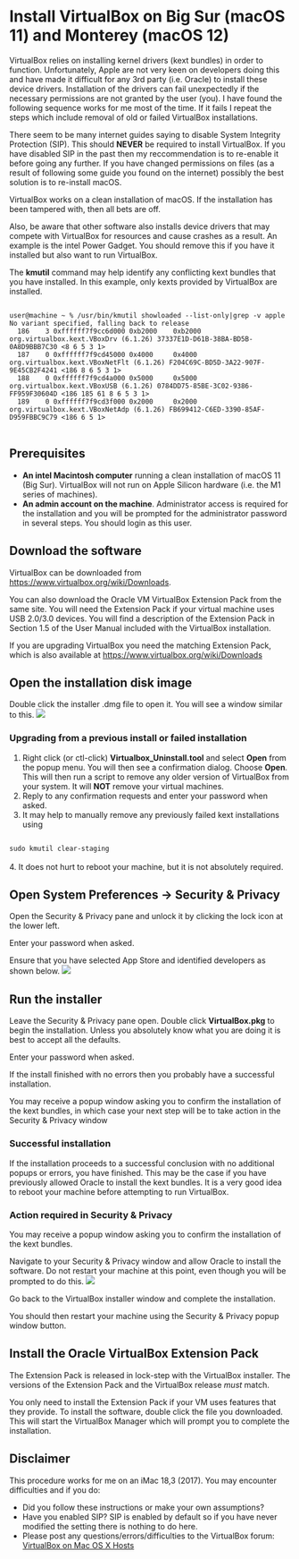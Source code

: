 # Install VirtualBox on Big Sur (macOS 11) and Monterey (macOS 12)
VirtualBox relies on installing kernel drivers (kext bundles) in order to function. Unfortunately, Apple are not very keen on developers doing this and have made it difficult for any 3rd party (i.e. Oracle) to install these device drivers. Installation of the drivers can fail unexpectedly if the necessary permissions are not granted by the user (you). I have found the following sequence works for me most of the time. If it fails I repeat the steps which include removal of old or failed VirtualBox installations.

There seem to be many internet guides saying to disable System Integrity Protection (SIP). This should **NEVER** be required to install VirtualBox. If you have disabled SIP in the past then my reccommendation is to re-enable it before going any further. If you have changed permissions on files (as a result of following some guide you found on the internet) possibly the best solution is to re-install macOS.

VirtualBox works on a clean installation of macOS. If the installation has been tampered with, then all bets are off.

Also, be aware that other software also installs device drivers that may compete with VirtualBox for resources and cause crashes as a result. An example is the intel Power Gadget. You should remove this if you have it installed but also want to run VirtualBox.

The **kmutil** command may help identify any conflicting kext bundles that you have installed. In this example, only kexts provided by VirtualBox are installed.
<pre>
<code>
user@machine ~ % /usr/bin/kmutil showloaded --list-only|grep -v apple
No variant specified, falling back to release
  186    3 0xffffff7f9cc6d000 0xb2000    0xb2000    org.virtualbox.kext.VBoxDrv (6.1.26) 37337E1D-D61B-38BA-BD5B-0A8D9BBB7C30 <8 6 5 3 1>
  187    0 0xffffff7f9cd45000 0x4000     0x4000     org.virtualbox.kext.VBoxNetFlt (6.1.26) F204C69C-BD5D-3A22-907F-9E45CB2F4241 <186 8 6 5 3 1>
  188    0 0xffffff7f9cd4a000 0x5000     0x5000     org.virtualbox.kext.VBoxUSB (6.1.26) 0784DD75-85BE-3C02-9386-FF959F30604D <186 185 61 8 6 5 3 1>
  189    0 0xffffff7f9cd3f000 0x2000     0x2000     org.virtualbox.kext.VBoxNetAdp (6.1.26) FB699412-C6ED-3390-85AF-D959FBBC9C79 <186 6 5 1>
</code>
</pre>

## Prerequisites
* **An intel Macintosh computer** running a clean installation of macOS 11 (Big Sur). VirtualBox will not run on Apple Silicon hardware (i.e. the M1 series of machines).
* **An admin account on the machine**. Administrator access is required for the installation and you will be prompted for the administrator password in several steps. You should login as this user.

## Download the software
VirtualBox can be downloaded from <a href="https://www.virtualbox.org/wiki/Downloads">https://www.virtualbox.org/wiki/Downloads</a>. 

You can also download the Oracle VM VirtualBox Extension Pack from the same site. You will need the Extension Pack if your virtual machine uses USB 2.0/3.0 devices. You will find a description of the Extension Pack in Section 1.5 of the User Manual included with the VirtualBox installation.

If you are upgrading VirtualBox you need the matching Extension Pack, which is also available at <a href="https://www.virtualbox.org/wiki/Downloads">https://www.virtualbox.org/wiki/Downloads</a>

## Open the installation disk image
Double click the installer .dmg file to open it. You will see a window similar to this.
![](installer.png)

### Upgrading from a previous install or failed installation

1. Right click (or ctl-click) **Virtualbox_Uninstall.tool** and select **Open** from the popup menu. You will then see a confirmation dialog. Choose **Open**. This will then run a script to remove any older version of VirtualBox from your system. It will **NOT** remove your virtual machines.
2. Reply to any confirmation requests and enter your password when asked.
3. It may help to manually remove any previously failed kext installations using  
<code>
sudo kmutil clear-staging
</code><br/>
4. It does not hurt to reboot your machine, but it is not absolutely required.

## Open System Preferences -> Security & Privacy
Open the Security & Privacy pane and unlock it by clicking the lock icon at the lower left.

Enter your password when asked. 

Ensure that you have selected App Store and identified developers as shown below.
![](secpriv.png)

## Run the installer
Leave the Security & Privacy pane open. Double click **VirtualBox.pkg** to begin the installation. Unless you absolutely know what you are doing it is best to accept all the defaults.

Enter your password when asked.

If the install finished with no errors then you probably have a successful installation. 

You may receive a popup window asking you to confirm the installation of the kext bundles, in which case your next step will be to take action in the Security & Privacy window

### Successful installation
If the installation proceeds to a successful conclusion with no additional popups or errors, you have finished. This may be the case if you have previously allowed Oracle to install the kext bundles. It is a very good idea to reboot your machine before attempting to run VirtualBox.

### Action required in Security & Privacy
You may receive a popup window asking you to confirm the installation of the kext bundles. 

Navigate to your Security & Privacy window and allow Oracle to install the software. Do not restart your machine at this point, even though you will be prompted to do this. 
![](alloworacle.png)

Go back to the VirtualBox installer window and complete the installation. 

You should then restart your machine using the Security & Privacy popup window button.

## Install the Oracle VirtualBox Extension Pack
The Extension Pack is released in lock-step with the VirtualBox installer. The versions of the Extension Pack and the VirtualBox release *must* match.

You only need to install the Extension Pack if your VM uses features that they provide. To install the software, double click the file you downloaded. This will start the VirtualBox Manager which will prompt you to complete the installation.

## Disclaimer
This procedure works for me on an iMac 18,3 (2017). You may encounter difficulties and if you do: 

* Did you follow these instructions or make your own assumptions?
* Have you enabled SIP? SIP is enabled by default so if you have never modified the setting there is nothing to do here.
* Please post any questions/errors/difficulties to the VirtualBox forum: [VirtualBox on Mac OS X Hosts](https://forums.virtualbox.org/viewforum.php?f=8&sid=5c1a1b45aa48f63b76fcee8b24e124d5)